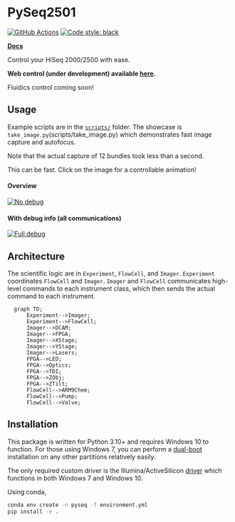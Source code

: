 # PySeq2501

[![GitHub Actions](https://github.com/chaichontat/goff-rotation/actions/workflows/python-package-conda.yml/badge.svg)](https://github.com/chaichontat/goff-rotation/actions/workflows/python-package-conda.yml)
[![Code style: black](https://img.shields.io/badge/code%20style-black-000000.svg)](https://github.com/psf/black)

**[Docs](https://chaichontat.github.io/pyseq2501/)**

Control your HiSeq 2000/2500 with ease.

**Web control (under development) available [here](https://github.com/chaichontat/pyseq2501-web).**

Fluidics control coming soon!

## Usage

Example scripts are in the [`scripts/`](scripts) folder. The showcase is `take_image.py`(scripts/take_image.py) which demonstrates fast image capture and autofocus.

Note that the actual capture of 12 bundles took less than a second.

This can be fast. Click on the image for a controllable animation! 

#### Overview
[![No debug](https://user-images.githubusercontent.com/34997334/148763734-23c424a9-708a-4826-b347-6a291c6ab416.gif)](https://asciinema.org/a/GQXJvYMSXkKVMkfin9czNUk56?autoplay=1)

#### With debug info (all communications)
[![Full debug](https://user-images.githubusercontent.com/34997334/148764144-0be332ef-a44a-46a2-a21c-bbe1d49e69d5.gif)](https://asciinema.org/a/s67mKomEwGj6l7azkx0PCboeO?autoplay=1)


## Architecture
The scientific logic are in `Experiment`, `FlowCell`, and `Imager`. `Experiment` coordinates `FlowCell` and `Imager`. `Imager` and `FlowCell` communicates high-level commands to each instrument class, which then sends the actual command to each instrument.
```mermaid
  graph TD;
      Experiment-->Imager;
      Experiment-->FlowCell;
      Imager-->DCAM;
      Imager-->FPGA;
      Imager-->XStage;
      Imager-->YStage;
      Imager-->Lasers;
      FPGA-->LED;
      FPGA-->Optics;
      FPGA-->TDI;
      FPGA-->ZObj;
      FPGA-->ZTilt;
      FlowCell-->ARM9Chem;
      FlowCell-->Pump;
      FlowCell-->Valve;
```

## Installation
This package is written for Python 3.10+ and requires Windows 10 to function. For those using Windows 7, you can perform a [dual-boot](https://www.techadvisor.com/how-to/windows/how-dual-boot-windows-3633084/) installation on any other partitions relatively easily.

The only required custom driver is the Illumina/ActiveSilicon [driver](https://github.com/chaichontat/pyseq2501/tree/main/driver) which functions in both Windows 7 and Windows 10.

Using conda,
```bash
conda env create -n pyseq -f environment.yml
pip install -e .
```

